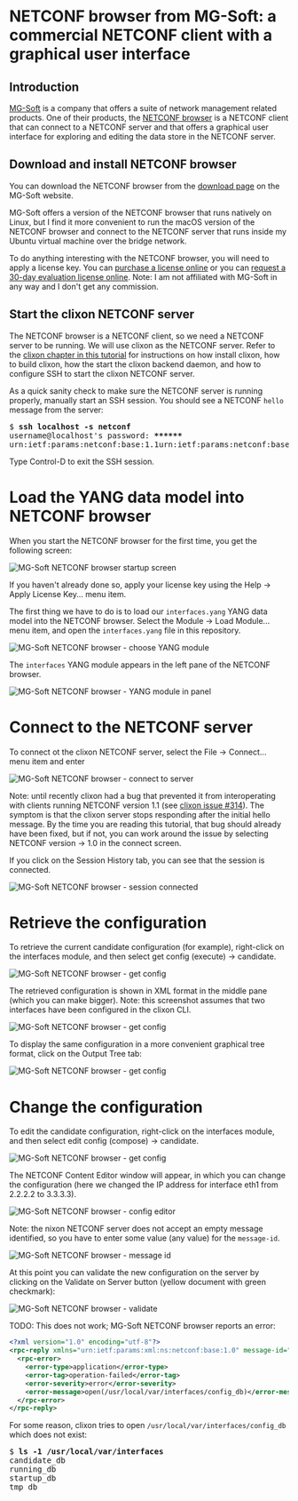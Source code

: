 # NETCONF browser from MG-Soft: a commercial NETCONF client with a graphical user interface

## Introduction

[MG-Soft](https://www.mg-soft.si/) is a company that offers a suite of network management related
products.
One of their products, the [NETCONF browser](https://www.mg-soft.si/mgNetConfBrowser.html) is a
NETCONF client that can connect to a NETCONF server and that offers a graphical user interface
for exploring and editing the data store in the NETCONF server.

## Download and install NETCONF browser

You can download the NETCONF browser from the 
[download page](https://www.mg-soft.si/download.html?product=netconfbrowser)
on the MG-Soft website.

MG-Soft offers a version of the NETCONF browser that runs natively on Linux, but I find it more
convenient to run the macOS version of the NETCONF browser and connect to the NETCONF server that
runs inside my Ubuntu virtual machine over the bridge network.

To do anything interesting with the NETCONF browser, you will need to apply a license key.
You can [purchase a license online](https://www.mg-soft.si/mgNetConfBrowser-ordering.html)
or you can [request a 30-day evaluation license online](https://www.mg-soft.si/evalKeyReq.html).
Note: I am not affiliated with MG-Soft in any way and I don't get any commission.

## Start the clixon NETCONF server

The NETCONF browser is a NETCONF client, so we need a NETCONF server to be running.
We will use clixon as the NETCONF server.
Refer to the [clixon chapter in this tutorial](clixon.md) for instructions on how install clixon,
how to build clixon, how the start the clixon backend daemon, and how to configure SSH to start
the clixon NETCONF server.

As a quick sanity check to make sure the NETCONF server is running properly,
manually start an SSH session. You should see a NETCONF `hello` message from the server:

<pre>
$ <b>ssh localhost -s netconf</b>
username@localhost's password: <b>******</b>
<hello xmlns="urn:ietf:params:xml:ns:netconf:base:1.0" message-id="42"><capabilities><capability>urn:ietf:params:netconf:base:1.1</capability><capability>urn:ietf:params:netconf:base:1.0</capability><capability>urn:ietf:params:netconf:capability:candidate:1.0</capability><capability>urn:ietf:params:netconf:capability:validate:1.1</capability><capability>urn:ietf:params:netconf:capability:startup:1.0</capability><capability>urn:ietf:params:netconf:capability:xpath:1.0</capability><capability>urn:ietf:params:netconf:capability:notification:1.0</capability></capabilities><session-id>4</session-id></hello>]]>]]>
</pre>

Type Control-D to exit the SSH session.

# Load the YANG data model into NETCONF browser

When you start the NETCONF browser for the first time, you get the following screen:

![MG-Soft NETCONF browser startup screen](figures/mgsoft-netconf-browser-startup.png)

If you haven't already done so, apply your license key using the Help → Apply License Key... menu
item.

The first thing we have to do is to load our `interfaces.yang` YANG data model into the
NETCONF browser.
Select the Module → Load Module... menu item, and open the `interfaces.yang` file in this
repository.

![MG-Soft NETCONF browser - choose YANG module](figures/mgsoft-netconf-browser-choose-yang-file.png)

The `interfaces` YANG module appears in the left pane of the NETCONF browser.

![MG-Soft NETCONF browser - YANG module in panel](figures/mgsoft-netconf-browser-module-in-panel.png)

# Connect to the NETCONF server

To connect ot the clixon NETCONF server, select the File → Connect... menu item and enter 

![MG-Soft NETCONF browser - connect to server](figures/mgsoft-netconf-browser-connect-to-server.png)

Note: until recently clixon had a bug that prevented it from interoperating with clients running
NETCONF version 1.1 (see [clixon issue #314](https://github.com/clicon/clixon/issues/314)).
The symptom is that the clixon server stops responding after the initial hello message.
By the time you are reading this tutorial, that bug should already have been fixed, but if not,
you can work around the issue by selecting NETCONF version → 1.0 in the connect screen.

If you click on the Session History tab, you can see that the session is connected.

![MG-Soft NETCONF browser - session connected](figures/mgsoft-netconf-browser-connected.png)

# Retrieve the configuration

To retrieve the current candidate configuration (for example), right-click on the interfaces
module, and then select get config (execute) → candidate.

![MG-Soft NETCONF browser - get config](figures/mgsoft-netconf-browser-get-config.png)

The retrieved configuration is shown in XML format in the middle pane (which you can make
bigger). Note: this screenshot assumes that two interfaces have been configured in the clixon CLI.

![MG-Soft NETCONF browser - get config](figures/mgsoft-netconf-browser-config-xml.png)

To display the same configuration in a more convenient graphical tree format, click
on the Output Tree tab:

![MG-Soft NETCONF browser - get config](figures/mgsoft-netconf-browser-config-tree.png)

# Change the configuration

To edit the candidate configuration, right-click on the interfaces
module, and then select edit config (compose) → candidate.

![MG-Soft NETCONF browser - get config](figures/mgsoft-netconf-browser-edit-config.png)

The NETCONF Content Editor window will appear, in which you can change the configuration
(here we changed the IP address for interface eth1 from 2.2.2.2 to 3.3.3.3).

![MG-Soft NETCONF browser - config editor](figures/mgsoft-netconf-browser-edit-config-details.png)

Note: the nixon NETCONF server does not accept an empty message identified, so you have to enter
some value (any value) for the `message-id`.

![MG-Soft NETCONF browser - message id](figures/mgsoft-netconf-browser-message-id.png)

At this point you can validate the new configuration on the server by clicking on the 
Validate on Server button (yellow document with green checkmark):

![MG-Soft NETCONF browser - validate ](figures/mgsoft-netconf-browser-validate.png)

TODO: This does not work; MG-Soft NETCONF browser reports an error:

```xml
<?xml version="1.0" encoding="utf-8"?>
<rpc-reply xmlns="urn:ietf:params:xml:ns:netconf:base:1.0" message-id="17">
  <rpc-error>
    <error-type>application</error-type>
    <error-tag>operation-failed</error-tag>
    <error-severity>error</error-severity>
    <error-message>open(/usr/local/var/interfaces/config_db)</error-message>
  </rpc-error>
</rpc-reply>
```

For some reason, clixon tries to open `/usr/local/var/interfaces/config_db` which does not exist:

<pre>
$ <b>ls -1 /usr/local/var/interfaces</b>
candidate_db
running_db
startup_db
tmp_db
</pre>
